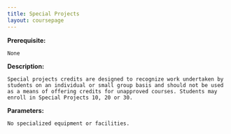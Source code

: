 ```yaml
---
title: Special Projects
layout: coursepage
---
```


**Prerequisite:**

    None

**Description:**

    Special projects credits are designed to recognize work undertaken by students on an individual or small group basis and should not be used as a means of offering credits for unapproved courses. Students may enroll in Special Projects 10, 20 or 30.

**Parameters:**

    No specialized equipment or facilities.
